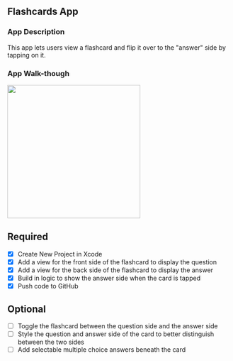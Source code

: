 ## Flashcards App 

### App Description
This app lets users view a flashcard and flip it over to the "answer" side by tapping on it. 

### App Walk-though
<img src="https://i.imgur.com/SJvEMxT.gif" width=300><br>

## Required
- [x] Create New Project in Xcode
- [x] Add a view for the front side of the flashcard to display the question
- [x] Add a view for the back side of the flashcard to display the answer
- [x] Build in logic to show the answer side when the card is tapped
- [x] Push code to GitHub
## Optional
- [ ] Toggle the flashcard between the question side and the answer side
- [ ] Style the question and answer side of the card to better distinguish between the two sides
- [ ] Add selectable multiple choice answers beneath the card
